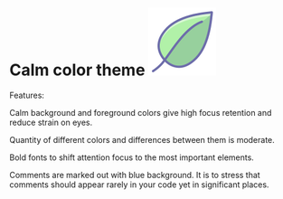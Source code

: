 # Calm color theme <img src="https://github.com/mokosiy/Calm-color-theme/blob/master/Logo.svg"> 

Features:

Calm background and foreground colors give high focus retention and reduce strain on eyes.

Quantity of different colors and differences between them is moderate. 

Bold fonts to shift attention focus to the most important elements.

Comments are marked out with blue background. It is to stress that comments should appear rarely in your code yet in significant places.
